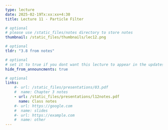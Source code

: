 ```yaml
---
type: lecture
date: 2025-02-19Tx:xx:xx+4:30
title: Lecture 11 - Particle Filter

# optional
# please use /static_files/notes directory to store notes
thumbnail: /static_files/thumbnails/lec12.png

# optional
tldr: "3.8 from notes"

# optional
# set it to true if you dont want this lecture to appear in the updates section
hide_from_announcments: true

# optional
links:
    #- url: /static_files/presentations/03.pdf
    #  name: Chapter 3 notes
    - url: /static_files/presentations/l12notes.pdf
      name: Class notes
    #- url: https://google.com
    #  name: slides
    #- url: https://example.com
    #  name: other
---
```

<!-- Other additional contents using markdown -->

